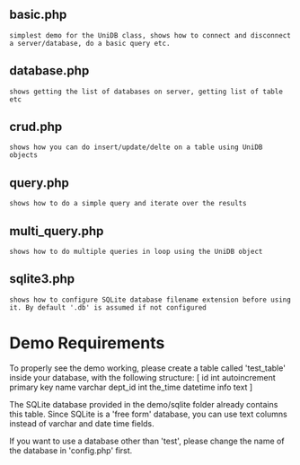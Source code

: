 basic.php
-----------
	simplest demo for the UniDB class, shows how to connect and disconnect a server/database, do a basic query etc.

database.php
------------
	shows getting the list of databases on server, getting list of table etc

crud.php
--------
	shows how you can do insert/update/delte on a table using UniDB objects

query.php
---------
	shows how to do a simple query and iterate over the results

multi_query.php
---------------
	shows how to do multiple queries in loop using the UniDB object

sqlite3.php
-----------
	shows how to configure SQLite database filename extension before using it. By default '.db' is assumed if not configured


Demo Requirements
=======================================
To properly see the demo working, please create a table called 'test_table' inside your database, with the following structure:
[
	id int autoincrement primary key
	name varchar
	dept_id int
	the_time datetime
	info text
]

The SQLite database provided in the demo/sqlite folder already contains this table. Since SQLite is a 'free form' database, you can use text columns
instead of varchar and date time fields.

If you want to use a database other than 'test', please change the name of the database in 'config.php' first.